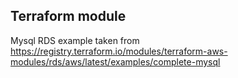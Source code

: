 ## Terraform module
Mysql RDS example taken from https://registry.terraform.io/modules/terraform-aws-modules/rds/aws/latest/examples/complete-mysql